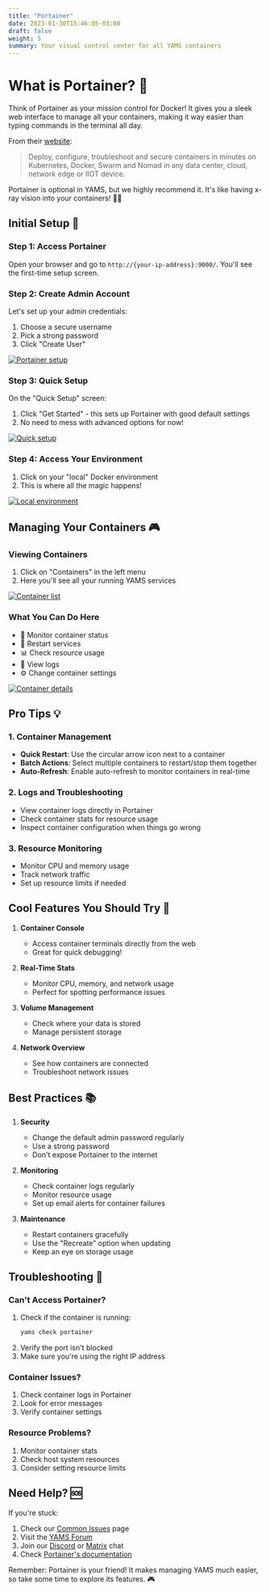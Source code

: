 ```yaml
---
title: "Portainer"
date: 2023-01-30T15:46:05-03:00
draft: false
weight: 5
summary: Your visual control center for all YAMS containers
---
```


# What is Portainer? 🐋

Think of Portainer as your mission control for Docker! It gives you a sleek web interface to manage all your containers, making it way easier than typing commands in the terminal all day.

From their [website](https://www.portainer.io/):
> Deploy, configure, troubleshoot and secure containers in minutes on Kubernetes, Docker, Swarm and Nomad in any data center, cloud, network edge or IIOT device.

Portainer is optional in YAMS, but we highly recommend it. It's like having x-ray vision into your containers! 🦸‍♂️

## Initial Setup 🚀

### Step 1: Access Portainer
Open your browser and go to `http://{your-ip-address}:9000/`. You'll see the first-time setup screen.

### Step 2: Create Admin Account
Let's set up your admin credentials:
1. Choose a secure username
2. Pick a strong password
3. Click "Create User"

[![Portainer setup](/pics/portainer-1.png)](/pics/portainer-1.png)

### Step 3: Quick Setup
On the "Quick Setup" screen:
1. Click "Get Started" - this sets up Portainer with good default settings
2. No need to mess with advanced options for now!

[![Quick setup](/pics/portainer-2.png)](/pics/portainer-2.png)

### Step 4: Access Your Environment
1. Click on your "local" Docker environment
2. This is where all the magic happens!

[![Local environment](/pics/portainer-3.png)](/pics/portainer-3.png)

## Managing Your Containers 🎮

### Viewing Containers
1. Click on "Containers" in the left menu
2. Here you'll see all your running YAMS services

[![Container list](/pics/portainer-4.png)](/pics/portainer-4.png)

### What You Can Do Here
- 👀 Monitor container status
- 🔄 Restart services
- 📊 Check resource usage
- 📝 View logs
- ⚙️ Change container settings

[![Container details](/pics/portainer-5.png)](/pics/portainer-5.png)

## Pro Tips 💡

### 1. Container Management
- **Quick Restart**: Use the circular arrow icon next to a container
- **Batch Actions**: Select multiple containers to restart/stop them together
- **Auto-Refresh**: Enable auto-refresh to monitor containers in real-time

### 2. Logs and Troubleshooting
- View container logs directly in Portainer
- Check container stats for resource usage
- Inspect container configuration when things go wrong

### 3. Resource Monitoring
- Monitor CPU and memory usage
- Track network traffic
- Set up resource limits if needed

## Cool Features You Should Try 🌟

1. **Container Console**
   - Access container terminals directly from the web
   - Great for quick debugging!

2. **Real-Time Stats**
   - Monitor CPU, memory, and network usage
   - Perfect for spotting performance issues

3. **Volume Management**
   - Check where your data is stored
   - Manage persistent storage

4. **Network Overview**
   - See how containers are connected
   - Troubleshoot network issues

## Best Practices 📚

1. **Security**
   - Change the default admin password regularly
   - Use a strong password
   - Don't expose Portainer to the internet

2. **Monitoring**
   - Check container logs regularly
   - Monitor resource usage
   - Set up email alerts for container failures

3. **Maintenance**
   - Restart containers gracefully
   - Use the "Recreate" option when updating
   - Keep an eye on storage usage

## Troubleshooting 🔧

### Can't Access Portainer?
1. Check if the container is running:
   ```bash
   yams check portainer
   ```
2. Verify the port isn't blocked
3. Make sure you're using the right IP address

### Container Issues?
1. Check container logs in Portainer
2. Look for error messages
3. Verify container settings

### Resource Problems?
1. Monitor container stats
2. Check host system resources
3. Consider setting resource limits

## Need Help? 🆘

If you're stuck:
1. Check our [Common Issues](/faqs/common-errors/) page
2. Visit the [YAMS Forum](https://forum.yams.media)
3. Join our [Discord](https://discord.gg/Gwae3tNMST) or [Matrix](https://matrix.to/#/#yams-space:rogs.me) chat
4. Check [Portainer's documentation](https://docs.portainer.io/)

Remember: Portainer is your friend! It makes managing YAMS much easier, so take some time to explore its features. 🎮
